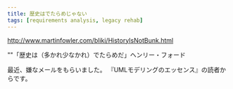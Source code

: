 ```yaml
---
title: 歴史はでたらめじゃない
tags: [requirements analysis, legacy rehab]
---
```


http://www.martinfowler.com/bliki/HistoryIsNotBunk.html

""「歴史は（多かれ少なかれ）でたらめだ」ヘンリー・フォード

最近、嫌なメールをもらいました。
『UMLモデリングのエッセンス』の読者からです。
